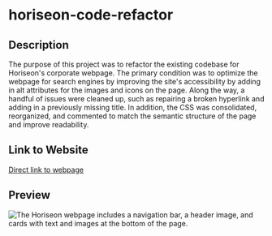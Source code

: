 # horiseon-code-refactor

## Description

The purpose of this project was to refactor the existing codebase for Horiseon's corporate webpage. The primary condition was to optimize the webpage for search engines by improving the site's accessibility by adding in alt attributes for the images and icons on the page. Along the way, a handful of issues were cleaned up, such as repairing a broken hyperlink and adding in a previously missing title. In addition, the CSS was consolidated, reorganized, and commented to match the semantic structure of the page and improve readability.

## Link to Website

[Direct link to webpage](https://ottobisno.github.io/horiseon-code-refactor/)

## Preview

![The Horiseon webpage includes a navigation bar, a header image, and cards with text and images at the bottom of the page.](./Assets//images/site-preview.png)